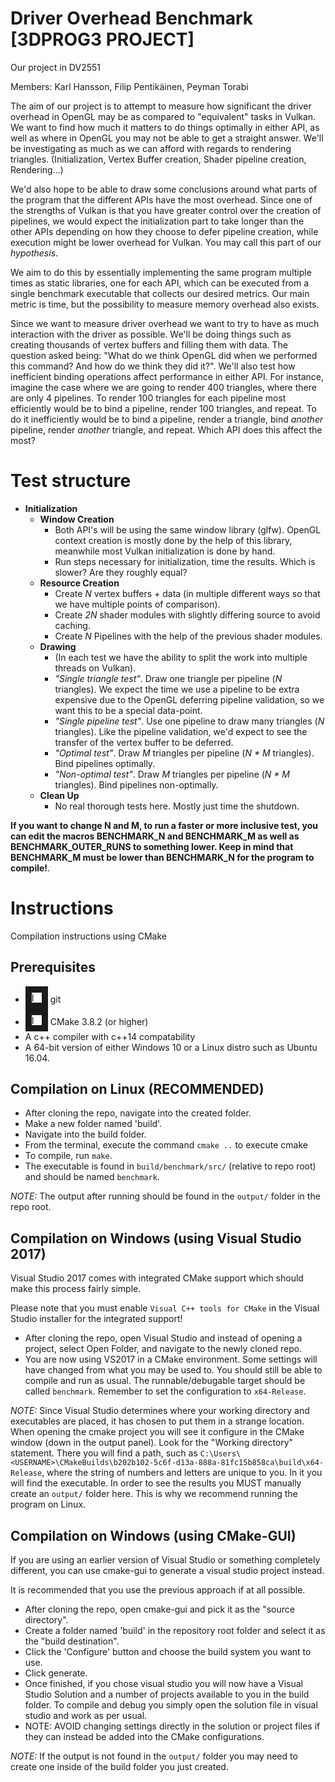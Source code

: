 # Driver Overhead Benchmark [3DPROG3 PROJECT]
Our project in DV2551

Members: Karl Hansson, Filip Pentikäinen, Peyman Torabi

The aim of our project is to attempt to measure how significant the driver
overhead in OpenGL may be as compared to "equivalent" tasks in Vulkan. We want
to find how much it matters to do things optimally in either API, as well as
where in OpenGL you may not be able to get a straight answer. We'll be investigating
as much as we can afford with regards to rendering triangles.
(Initialization, Vertex Buffer creation, Shader pipeline creation, Rendering...)

We'd also hope to be able to draw
some conclusions around what parts of the program that the different APIs
have the most overhead. Since one of the strengths of Vulkan is that you have
greater control over the creation of pipelines, we would expect the initialization part to
take longer than the other APIs depending on how they choose to defer pipeline
creation, while execution might be lower overhead for Vulkan. You may call this
part of our _hypothesis_.

We aim to do this by essentially implementing the same program multiple times as
static libraries, one for each API, which can be executed from a single benchmark
executable that collects our desired metrics. Our main metric is time, but the
possibility to measure memory overhead also exists.

Since we want to measure driver overhead we want to try to have as much interaction
with the driver as possible. We'll be doing things such as creating thousands of vertex buffers
and filling them with data. The question asked being: "What do we think OpenGL did when we performed this command?
And how do we think they did it?". We'll also test how inefficient binding operations affect performance in either API.
For instance, imagine the case where we are going to render 400 triangles, where there are only 4 pipelines. To render 100 triangles
for each pipeline most efficiently would be to bind a pipeline, render 100 triangles, and repeat. To do it inefficiently would be to
bind a pipeline, render a triangle, bind _another_ pipeline, render _another_ triangle, and repeat. Which API does this affect the most?



# Test structure
* **Initialization**
  * **Window Creation**
    * Both API's will be using the same window library (glfw). OpenGL context creation is mostly done by the help of this library, meanwhile most Vulkan initialization is done by hand.
	* Run steps necessary for initialization, time the results. Which is slower? Are they roughly equal?
  * **Resource Creation** 
	* Create _N_ vertex buffers + data (in multiple different ways so that we have multiple points of comparison).
    * Create _2N_ shader modules with slightly differing source to avoid caching.
    * Create _N_ Pipelines with the help of the previous shader modules.
  * **Drawing**
    * (In each test we have the ability to split the work into multiple threads on Vulkan).
    * _"Single triangle test"_. Draw one triangle per pipeline (_N_ triangles). We expect the time we use a pipeline to be extra expensive due to the OpenGL deferring pipeline validation, so we want this to be a special data-point. 
    * _"Single pipeline test"_. Use one pipeline to draw many triangles (_N_ triangles). Like the pipeline validation, we'd expect to see the transfer of the vertex buffer to be deferred.
    * _"Optimal test"_. Draw _M_ triangles per pipeline (_N * M_ triangles). Bind pipelines optimally.
    * _"Non-optimal test"_. Draw _M_ triangles per pipeline (_N * M_ triangles). Bind pipelines non-optimally.
  * **Clean Up**
    * No real thorough tests here. Mostly just time the shutdown.

**If you want to change N and M, to run a faster or more inclusive test, you can edit the macros BENCHMARK_N and BENCHMARK_M as well as BENCHMARK_OUTER_RUNS to something lower.
Keep in mind that BENCHMARK_M must be lower than BENCHMARK_N for the program to compile!**.

# Instructions

Compilation instructions using CMake

## Prerequisites

* <img src="https://git-scm.com/images/logos/logomark-orange@2x.png" alt="IMAGE ALT TEXT HERE" width="16" height="16" border="10" /> git
* <img src="https://www.macupdate.com/images/icons256/49301.png" alt="IMAGE ALT TEXT HERE" width="16" height="16" border="10" /> CMake 3.8.2 (or higher)
* A c++ compiler with c++14 compatability
* A 64-bit version of either Windows 10 or a Linux distro such as Ubuntu 16.04.

## Compilation on Linux (RECOMMENDED)

* After cloning the repo, navigate into the created folder.
* Make a new folder named 'build'.
* Navigate into the build folder.
* From the terminal, execute the command `cmake ..` to execute cmake
* To compile, run `make`.
* The executable is found in `build/benchmark/src/` (relative to repo root) and should be named `benchmark`.

*NOTE:* The output after running should be found in the `output/` folder in the repo root.

## Compilation on Windows (using Visual Studio 2017)

Visual Studio 2017 comes with integrated CMake support which should make this process
fairly simple.

Please note that you must enable `Visual C++ tools for CMake` in the Visual Studio
installer for the integrated support!

* After cloning the repo, open Visual Studio and instead of opening a project, select Open Folder, and navigate to the newly cloned repo.
* You are now using VS2017 in a CMake environment. Some settings will have changed from what you may be used to. You should still be able to compile and run as usual. The runnable/debugable target should be called `benchmark`. Remember to set the configuration to `x64-Release`.

*NOTE:* Since Visual Studio determines where your working directory and executables are placed, it has chosen to put them in a strange location. When opening the cmake project you will see it configure in the CMake window (down in the output panel). Look for the "Working directory" statement.
There you will find a path, such as `C:\Users\<USERNAME>\CMakeBuilds\b202b102-5c6f-d13a-888a-81fc15b858ca\build\x64-Release`, where the string of numbers and letters are unique to you. In it you will find the executable.
In order to see the results you MUST manually create an `output/` folder here. This is why we recommend running the program on Linux.

## Compilation on Windows (using CMake-GUI)

If you are using an earlier version of Visual Studio or something completely different,
you can use cmake-gui to generate a visual studio project instead.

It is recommended that you use the previous approach if at all possible.

* After cloning the repo, open cmake-gui and pick it as the "source directory".
* Create a folder named 'build' in the repository root folder and select it as the "build destination".
* Click the 'Configure' button and choose the build system you want to use.
* Click generate.
* Once finished, if you chose visual studio you will now have a Visual Studio Solution and a number of projects available to you in the build folder. To compile and debug you simply open the solution file in visual studio and work as per usual.
* NOTE: AVOID changing settings directly in the solution or project files if they can instead be added into the CMake configurations.

*NOTE:* If the output is not found in the `output/` folder you may need to create one inside of the build folder you just created.
